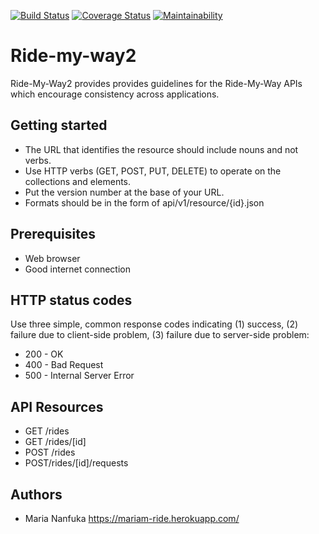 [![Build Status](https://travis-ci.org/mariamiah/Ride-my-way2.svg?branch=develop)](https://travis-ci.org/mariamiah/Ride-my-way2)
[![Coverage Status](https://coveralls.io/repos/github/mariamiah/Ride-my-way2/badge.svg?branch=develop)](https://coveralls.io/github/mariamiah/Ride-my-way2?branch=develop)
[![Maintainability](https://api.codeclimate.com/v1/badges/302d910c9518da06613e/maintainability)](https://codeclimate.com/github/mariamiah/Ride-my-way2/maintainability)

# Ride-my-way2
Ride-My-Way2 provides provides guidelines for the Ride-My-Way APIs which encourage consistency across applications. 

## Getting started
- The URL that identifies the resource should include nouns and not verbs.
- Use HTTP verbs (GET, POST, PUT, DELETE) to operate on the collections and elements.
- Put the version number at the base of your URL.
- Formats should be in the form of api/v1/resource/{id}.json

## Prerequisites
- Web browser 
- Good internet connection

## HTTP status codes
Use three simple, common response codes indicating (1) success, (2) failure due to client-side problem, (3) failure due to server-side problem:
- 200 - OK
- 400 - Bad Request
- 500 - Internal Server Error

## API Resources
- GET /rides
- GET /rides/[id]
- POST /rides
- POST/rides/[id]/requests

## Authors
- Maria Nanfuka https://mariam-ride.herokuapp.com/
